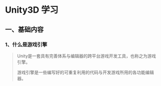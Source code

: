# Unity3D 学习

## 一、基础内容

### 1、什么是游戏引擎

> Unity是一套具有完善体系与编辑器的跨平台游戏开发工具，也称之为游戏引擎。
>
> 游戏引擎是一些编写好的可重复利用的代码与开发游戏所用的各功能编辑器。